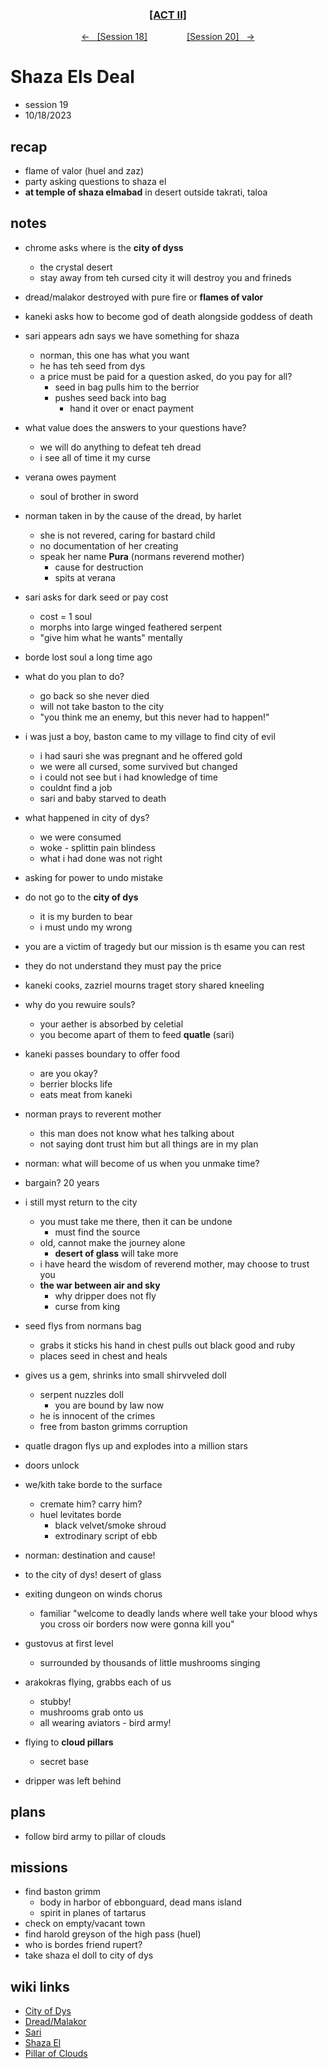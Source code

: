 <div align="center">
  <h3 align="center"><a href="https://github.com/h-griffin/dnd-notes/blob/main/grimmhaus/act-II" >[ACT II]</a></h3>
  <p align="center">
    <a href="https://github.com/h-griffin/dnd-notes/blob/main/grimmhaus/act-III/23-10-11.md" >&larr; &nbsp; [Session 18]</a>
    &nbsp;&nbsp;&nbsp;&nbsp;&nbsp;&nbsp;&nbsp;&nbsp;&nbsp;&nbsp;&nbsp;&nbsp;&nbsp;&nbsp;
    <a href="https://github.com/h-griffin/dnd-notes/blob/main/grimmhaus/act-IV/23-10-25.md" >[Session 20] &nbsp; &rarr;</a>
  </p>
</div>

# Shaza Els Deal
- session 19
- 10/18/2023

## recap
- flame of valor (huel and zaz)
- party asking questions to shaza el
- **at temple of shaza elmabad**  in desert outside takrati, taloa

## notes
- chrome asks where is the **city of dyss**
    - the crystal desert
    - stay away from teh cursed city it will destroy you and frineds
- dread/malakor destroyed with pure fire or **flames of valor**
- kaneki asks how to become god of death alongside goddess of death
- sari appears adn says we have something for shaza
    - norman, this one has what you want
    - he has teh seed from dys
    - a price must be paid for a question asked, do you pay for all?
        - seed in bag pulls him to the berrior
        - pushes seed back into bag
            - hand it over or enact payment
- what value does the answers to your questions have?
    - we will do anything to defeat teh dread
    - i see all of time it my curse
- verana owes payment
    - soul of brother in sword
- norman taken in by the cause of the dread, by harlet
    - she is not revered, caring for bastard child
    - no documentation of her creating
    - speak her name **Pura** (normans reverend mother)
        - cause for destruction
        - spits at verana
- sari asks for dark seed or pay cost
    - cost = 1 soul
    - morphs into large winged feathered serpent
    - "give him what he wants" mentally
- borde lost soul a long time ago
- what do you plan to do?
    - go back so she never died
    - will not take baston to the city
    - "you think me an enemy, but this never had to happen!"
- i was just a boy, baston came to my village to find city of evil
    - i had sauri she was pregnant and he offered gold
    - we were all cursed, some survived but changed
    - i could not see but i had knowledge of time
    - couldnt find a job
    - sari and baby starved to death
- what happened in city of dys?
    - we were consumed
    - woke - splittin pain blindess
    - what i had done was not right
- asking for power to undo mistake
- do not go to the **city of dys**
    - it is my burden to bear
    - i must undo my wrong
- you are a victim of tragedy but our mission is th esame you can rest
- they do not understand they must pay the price
- kaneki cooks, zazriel mourns traget story shared kneeling
- why do you rewuire souls?
    - your aether is absorbed by celetial
    - you become apart of them to feed **quatle** (sari)
- kaneki passes boundary to offer food
    - are you okay?
    - berrier blocks life
    - eats meat from kaneki
- norman prays to reverent mother
    - this man does not know what hes talking about
    - not saying dont trust him but all things are in my plan
- norman: what will become of us when you unmake time?
- bargain? 20 years
- i still myst return to the city
    - you must take me there, then it can be undone
        - must find the source
    - old, cannot make the journey alone
        - **desert of glass** will take more
    - i have heard the wisdom of reverend mother, may choose to trust you
    - **the war between air and sky**
        - why dripper does not fly
        - curse from king
- seed flys from normans bag
    - grabs it sticks his hand in chest pulls out black good and ruby
    - places seed in chest and heals
- gives us a gem, shrinks into small shirvveled doll
    - serpent nuzzles doll
        - you are bound by law now
    - he is innocent of the crimes
    - free from baston grimms corruption
- quatle dragon flys up and explodes into a million stars
- doors unlock
- we/kith take borde to the surface
    - cremate him? carry him?
    - huel levitates borde
        - black velvet/smoke shroud
        - extrodinary script of ebb
- norman: destination and cause!
- to the city of dys! desert of glass

- exiting dungeon on winds chorus
    - familiar "welcome to deadly lands where well take your blood whys you cross oir borders now were gonna kill you"
- gustovus at first level
    - surrounded by thousands of little mushrooms singing
- arakokras flying, grabbs each of us
    - stubby!
    - mushrooms grab onto us
    - all wearing aviators - bird army!
- flying to **cloud pillars**
    - secret base
- dripper was left behind

## plans
- follow bird army to pillar of clouds

## missions
- find baston grimm
    - body in harbor of ebbonguard, dead mans island
    - spirit in planes of tartarus
- check on empty/vacant town
- find harold greyson of the high pass (huel)
- who is bordes friend rupert?
- take shaza el doll to city of dys

## wiki links
- [City of Dys](../lore.md#city-of-dys-taloa)
- [Dread/Malakor](../lore.md#dread)
- [Sari](../lore.md#sari)
- [Shaza El](../lore.md#shaza-el)
- [Pillar of Clouds](../lore.md#pillar-of-clouds)
